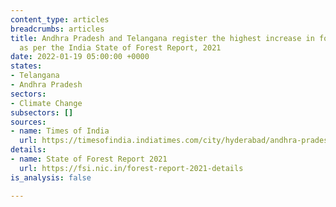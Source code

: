 ```yaml
---
content_type: articles
breadcrumbs: articles
title: Andhra Pradesh and Telangana register the highest increase in forest cover
  as per the India State of Forest Report, 2021
date: 2022-01-19 05:00:00 +0000
states:
- Telangana
- Andhra Pradesh
sectors:
- Climate Change
subsectors: []
sources:
- name: Times of India
  url: https://timesofindia.indiatimes.com/city/hyderabad/andhra-pradesh-and-telangana-top-in-increasing-forest-cover/articleshow/88878445.cms
details:
- name: State of Forest Report 2021
  url: https://fsi.nic.in/forest-report-2021-details
is_analysis: false

---
```

